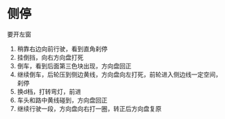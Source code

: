 # 侧停

要开左窗

1. 稍靠右边向前行驶，看到直角刹停
2. 挂倒挡，向右方向盘打死
3. 倒车，看到后面第三色块出现，方向盘回正
4. 继续倒车，后轮压到侧边黄线，方向盘向左打死，前轮进入侧边线一定空间，刹停
5. 换d档，打转弯灯，前进
6. 车头和路中黄线碰到，方向盘回正
7. 继续行驶一段，方向盘向右打一圈，转正后方向盘复原